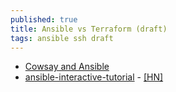 ```yaml
---
published: true
title: Ansible vs Terraform (draft)
tags: ansible ssh draft
---
```

- [Cowsay and Ansible](https://michaelheap.com/cowsay-and-ansible/)
- [ansible-interactive-tutorial](https://github.com/turkenh/ansible-interactive-tutorial) - [\[HN\]](https://news.ycombinator.com/item?id=16237558)
